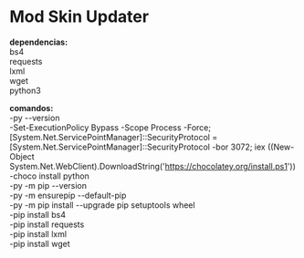 # Mod Skin Updater

**dependencias:**  
bs4  
requests  
lxml  
wget  
python3

**comandos:**  
-py --version  
-Set-ExecutionPolicy Bypass -Scope Process -Force; [System.Net.ServicePointManager]::SecurityProtocol = [System.Net.ServicePointManager]::SecurityProtocol -bor 3072; iex ((New-Object System.Net.WebClient).DownloadString('https://chocolatey.org/install.ps1'))  
-choco install python  
-py -m pip --version  
-py -m ensurepip --default-pip  
-py -m pip install --upgrade pip setuptools wheel  
-pip install bs4  
-pip install requests  
-pip install lxml  
-pip install wget
